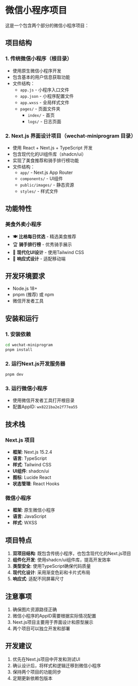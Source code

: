 # 微信小程序项目

这是一个包含两个部分的微信小程序项目：

## 项目结构

### 1. 传统微信小程序（根目录）
- 使用原生微信小程序开发
- 包含基本的用户信息获取功能
- 文件结构：
  - `app.js` - 小程序入口文件
  - `app.json` - 小程序配置文件
  - `app.wxss` - 全局样式文件
  - `pages/` - 页面文件夹
    - `index/` - 首页
    - `logs/` - 日志页面

### 2. Next.js 界面设计项目（wechat-miniprogram 目录）
- 使用 React + Next.js + TypeScript 开发
- 包含现代化的UI组件库（shadcn/ui）
- 实现了美食推荐和骑手排行榜功能
- 文件结构：
  - `app/` - Next.js App Router
  - `components/` - UI组件
  - `public/images/` - 静态资源
  - `styles/` - 样式文件

## 功能特性

### 美食外卖小程序
- 🍽️ **比格每日优选** - 精选美食推荐
- 🏆 **骑手排行榜** - 优秀骑手展示
- 🎨 **现代化UI设计** - 使用Tailwind CSS
- 📱 **响应式设计** - 适配移动端

## 开发环境要求

- Node.js 18+
- pnpm (推荐) 或 npm
- 微信开发者工具

## 安装和运行

### 1. 安装依赖
```bash
cd wechat-miniprogram
pnpm install
```

### 2. 运行Next.js开发服务器
```bash
pnpm dev
```

### 3. 运行微信小程序
- 使用微信开发者工具打开根目录
- 配置AppID: `wx8221ba2e2f77ea55`

## 技术栈

### Next.js 项目
- **框架**: Next.js 15.2.4
- **语言**: TypeScript
- **样式**: Tailwind CSS
- **UI组件**: shadcn/ui
- **图标**: Lucide React
- **状态管理**: React Hooks

### 微信小程序
- **框架**: 原生微信小程序
- **语言**: JavaScript
- **样式**: WXSS

## 项目特点

1. **双项目结构**: 既包含传统小程序，也包含现代化的Next.js项目
2. **组件化开发**: 使用shadcn/ui组件库，提高开发效率
3. **类型安全**: 使用TypeScript确保代码质量
4. **现代化设计**: 采用渐变色彩和卡片式布局
5. **响应式**: 适配不同屏幕尺寸

## 注意事项

1. 确保图片资源路径正确
2. 微信小程序的AppID需要根据实际情况配置
3. Next.js项目主要用于界面设计和原型展示
4. 两个项目可以独立开发和部署

## 开发建议

1. 优先在Next.js项目中开发和测试UI
2. 确认设计后，将样式和逻辑迁移到微信小程序
3. 保持两个项目的功能同步
4. 定期更新依赖包版本 